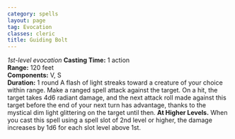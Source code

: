 ```yaml
---
category: spells
layout: page
tag: Evocation
classes: cleric
title: Guiding Bolt 
---
```

_1st-level evocation_ 
**Casting Time:** 1 action   
**Range:** 120 feet    
**Components:** V, S    
**Duration:** 1 round 
A flash of light streaks toward a creature of your choice within range. Make a ranged spell attack against the target. On a hit, the target takes 4d6 radiant damage, and the next attack roll made against this target before the end of your next turn has advantage, thanks to the mystical dim light glittering on the target until then. 
**At Higher Levels.** When you cast this spell using a spell slot of 2nd level or higher, the damage increases by 1d6 for each slot level above 1st. 